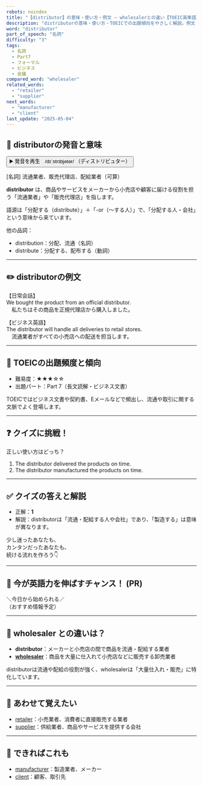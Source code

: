 ```yaml
---
robots: noindex
title: "【distributor】の意味・使い方・例文 ― wholesalerとの違い【TOEIC英単語】"
description: "distributorの意味・使い方・TOEICでの出題傾向をやさしく解説。例文・クイズ付きでwholesalerとの違いもわかりやすく学べます。"
word: "distributor"
part_of_speech: "名詞"
difficulty: "3"
tags:
  - 名詞
  - Part7
  - フォーマル
  - ビジネス
  - 会議
compared_word: "wholesaler"
related_words:
  - "retailer"
  - "supplier"
next_words:
  - "manufacturer"
  - "client"
last_update: "2025-05-04"
---
```


## 🔰 distributorの発音と意味

<button class="play-audio" onclick="playTTS('distributor')">
  <span class="play-audio-main">
    ▶️ 発音を再生　/dɪˈstrɪbjətər/
  </span>
  <span class="play-audio-sub">
    （ディストリビュター）
  </span>
</button>

[名詞] 流通業者、販売代理店、配給業者（可算）

**distributor** は、商品やサービスをメーカーから小売店や顧客に届ける役割を担う「流通業者」や「販売代理店」を指します。

語源は「分配する（distribute）」＋「-or（～する人）」で、「分配する人・会社」という意味から来ています。

他の品詞：  
- distribution：分配、流通（名詞）
- distribute：分配する、配布する（動詞）

---

## ✏️ distributorの例文

【日常会話】  
We bought the product from an official distributor.  
　私たちはその商品を正規代理店から購入しました。

【ビジネス英語】  
The distributor will handle all deliveries to retail stores.  
　流通業者がすべての小売店への配送を担当します。

---

## 🎯 TOEICの出題頻度と傾向

- 難易度：★★★☆☆
- 出題パート：Part 7（長文読解・ビジネス文書）

TOEICではビジネス文書や契約書、Eメールなどで頻出し、流通や取引に関する文脈でよく登場します。

---

## ❓ クイズに挑戦！

正しい使い方はどっち？

1. The distributor delivered the products on time.  
2. The distributor manufactured the products on time.

---

## ✅ クイズの答えと解説

- 正解：**1**
- 解説：distributorは「流通・配給する人や会社」であり、「製造する」は意味が異なります。

少し迷ったあなたも、  
カンタンだったあなたも、  
続ける流れを作ろう👇️

---

## 🚀 今が英語力を伸ばすチャンス！ (PR)

<div class="info-center">
＼今日から始められる／<br>  
（おすすめ情報予定）
</div>

---

## 🤔  wholesaler との違いは？

- **distributor**：メーカーと小売店の間で商品を流通・配給する業者
- **[wholesaler](/word/wholesaler/)**：商品を大量に仕入れて小売店などに販売する卸売業者

distributorは流通や配給の役割が強く、wholesalerは「大量仕入れ・販売」に特化しています。

---

## 🧩 あわせて覚えたい

- [retailer](/word/retailer/)：小売業者、消費者に直接販売する業者
- [supplier](/word/supplier/)：供給業者、商品やサービスを提供する会社

---

## 📖 できればこれも

- [manufacturer](/word/manufacturer/)：製造業者、メーカー
- [client](/word/client/)：顧客、取引先

<!-- cvid: aid26_bid10 -->
